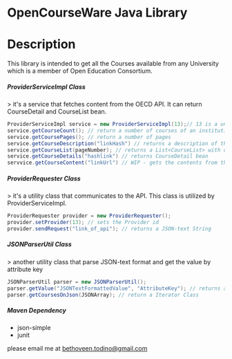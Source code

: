 OpenCourseWare Java Library
========

Description
========
This library is intended to get all the Courses available from any University which is a member of 
Open Education Consortium.

<h5>ProviderServiceImpl Class</h5>
> it's a service that fetches content from the OECD API. It can return CourseDetail and CourseList bean. 

```java
ProviderServiceImpl service = new ProviderServiceImpl(13);// 13 is a unique provider from OEC
service.getCourseCount(); // return a number of courses of an institutions
service.getCoursePages(); // return a number of pages
service.getCourseDescription("linkHash") // returns a description of the course
service.getCourseList(pageNumber); // returns a List<CourseList> with description
service.getCourseDetails("hashlink") // returns CourseDetail bean
servvice.getCourseContent("linkUrl") // WIP - gets the contents from the MIT or any university
```

<h5>ProviderRequester Class</h5>
> it's a utility class that communicates to the API. This class is utilized by ProviderServiceImpl.

```java
ProviderRequester provider = new ProviderRequester();
provider.setProvider(13); // sets the Provider id
provider.sendRequest("link_of_api"); // returns a JSON-text String
```

<h5>JSONParserUtil Class</h5>
> another utility class that parse JSON-text format and get the value by attribute key

```java
JSONParserUtil parser = new JSONParserUtil();
parser.getValue("JSONTextFormattedValue", "AttributeKey"); // returns a value 
parser.getCoursesOnJson(JSONArray); // return a Iterator Class
```

<h5>Maven Dependency</h5>

- json-simple
- junit


please email me at bethoveen.todino@gmail.com
